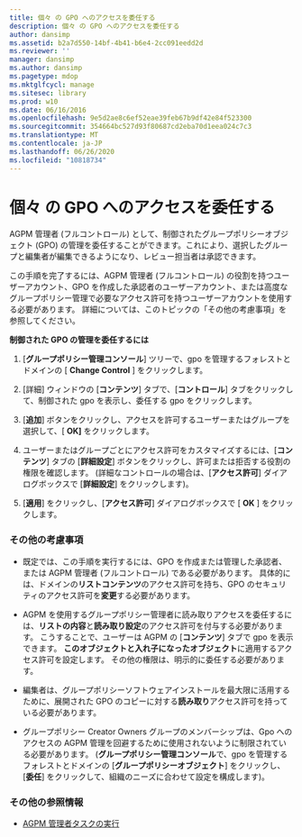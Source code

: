```yaml
---
title: 個々 の GPO へのアクセスを委任する
description: 個々 の GPO へのアクセスを委任する
author: dansimp
ms.assetid: b2a7d550-14bf-4b41-b6e4-2cc091eedd2d
ms.reviewer: ''
manager: dansimp
ms.author: dansimp
ms.pagetype: mdop
ms.mktglfcycl: manage
ms.sitesec: library
ms.prod: w10
ms.date: 06/16/2016
ms.openlocfilehash: 9e5d2ae8c6ef52eae39feb67b9df42e84f523300
ms.sourcegitcommit: 354664bc527d93f80687cd2eba70d1eea024c7c3
ms.translationtype: MT
ms.contentlocale: ja-JP
ms.lasthandoff: 06/26/2020
ms.locfileid: "10818734"
---
```

# 個々 の GPO へのアクセスを委任する


AGPM 管理者 (フルコントロール) として、制御されたグループポリシーオブジェクト (GPO) の管理を委任することができます。これにより、選択したグループと編集者が編集できるようになり、レビュー担当者は承認できます。

この手順を完了するには、AGPM 管理者 (フルコントロール) の役割を持つユーザーアカウント、GPO を作成した承認者のユーザーアカウント、または高度なグループポリシー管理で必要なアクセス許可を持つユーザーアカウントを使用する必要があります。 詳細については、このトピックの「その他の考慮事項」を参照してください。

**制御された GPO の管理を委任するには**

1.  [**グループポリシー管理コンソール**] ツリーで、gpo を管理するフォレストとドメインの [ **Change Control** ] をクリックします。

2.  [詳細] ウィンドウの [**コンテンツ**] タブで、[**コントロール**] タブをクリックして、制御された gpo を表示し、委任する gpo をクリックします。

3.  [**追加**] ボタンをクリックし、アクセスを許可するユーザーまたはグループを選択して、[ **OK]** をクリックします。

4.  ユーザーまたはグループごとにアクセス許可をカスタマイズするには、[**コンテンツ**] タブの [**詳細設定**] ボタンをクリックし、許可または拒否する役割の権限を確認します。 (詳細なコントロールの場合は、[**アクセス許可**] ダイアログボックスで [**詳細設定**] をクリックします)。

5.  [**適用**] をクリックし、[**アクセス許可**] ダイアログボックスで [ **OK** ] をクリックします。

### その他の考慮事項

-   既定では、この手順を実行するには、GPO を作成または管理した承認者、または AGPM 管理者 (フルコントロール) である必要があります。 具体的には、ドメインの**リストコンテンツ**のアクセス許可を持ち、GPO のセキュリティのアクセス許可を**変更**する必要があります。

-   AGPM を使用するグループポリシー管理者に読み取りアクセスを委任するには、**リストの内容**と**読み取り設定**のアクセス許可を付与する必要があります。 こうすることで、ユーザーは AGPM の [**コンテンツ**] タブで gpo を表示できます。 **このオブジェクトと入れ子になったオブジェクト**に適用するアクセス許可を設定します。 その他の権限は、明示的に委任する必要があります。

-   編集者は、グループポリシーソフトウェアインストールを最大限に活用するために、展開された GPO のコピーに対する**読み取り**アクセス許可を持っている必要があります。

-   グループポリシー Creator Owners グループのメンバーシップは、Gpo へのアクセスの AGPM 管理を回避するために使用されないように制限されている必要があります。 (**グループポリシー管理コンソール**で、gpo を管理するフォレストとドメインの [**グループポリシーオブジェクト**] をクリックし、[**委任**] をクリックして、組織のニーズに合わせて設定を構成します)。

### その他の参照情報

-   [AGPM 管理者タスクの実行](performing-agpm-administrator-tasks.md)

 

 





